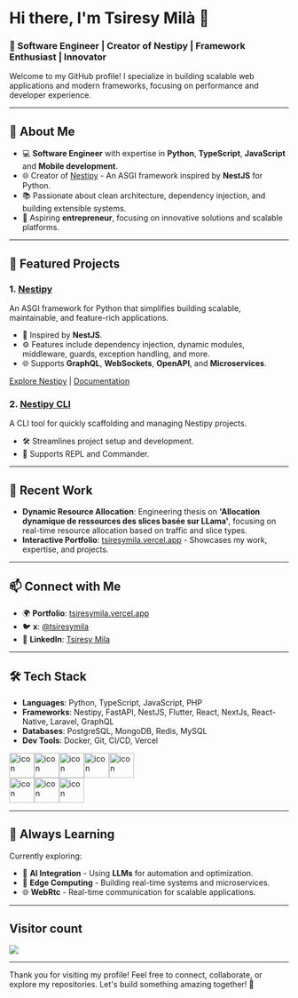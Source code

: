 # Hi there, I'm Tsiresy Milà 👋

### 🚀 Software Engineer | Creator of Nestipy | Framework Enthusiast | Innovator

Welcome to my GitHub profile! I specialize in building scalable web applications and modern frameworks, focusing on performance and developer experience. 

---

## 🔧 About Me
- 💻 **Software Engineer** with expertise in **Python**, **TypeScript**,  **JavaScript** and **Mobile development**.
- 🌐 Creator of [Nestipy](https://nestipy.vercel.app) - An ASGI framework inspired by **NestJS** for Python.
- 📚 Passionate about clean architecture, dependency injection, and building extensible systems.
- 🌟 Aspiring **entrepreneur**, focusing on innovative solutions and scalable platforms.

---

## 🌟 Featured Projects
### **1. [Nestipy](https://github.com/nestipy/nestipy)**
An ASGI framework for Python that simplifies building scalable, maintainable, and feature-rich applications.
- 🚀 Inspired by **NestJS**.
- ⚙️ Features include dependency injection, dynamic modules, middleware, guards, exception handling, and more.
- 🌐 Supports **GraphQL**, **WebSockets**, **OpenAPI**, and **Microservices**.

[Explore Nestipy](https://github.com/nestipy/nestipy) | [Documentation](https://nestipy.vercel.app)

### **2. [Nestipy CLI](https://github.com/nestipy/nestipy-cli)**
A CLI tool for quickly scaffolding and managing Nestipy projects.
- 🛠️ Streamlines project setup and development.
- 🔧 Supports REPL and Commander.

---

## 📖 Recent Work
- **Dynamic Resource Allocation**: Engineering thesis on **'Allocation dynamique de ressources des slices basée sur LLama'**, focusing on real-time resource allocation based on traffic and slice types.
- **Interactive Portfolio**: [tsiresymila.vercel.app](https://tsiresymila.vercel.app) - Showcases my work, expertise, and projects.

---

## 📫 Connect with Me
- 🌍 **Portfolio**: [tsiresymila.vercel.app](https://tsiresymila.vercel.app)
- 🐦 **x**: [@tsiresymila](https://x.com/tsiresymila)
- 💼 **LinkedIn**: [Tsiresy Mila](https://www.linkedin.com/in/tsiresymila/)

---

## 🛠️ Tech Stack
- **Languages**: Python, TypeScript, JavaScript, PHP
- **Frameworks**: Nestipy, FastAPI, NestJS, Flutter, React, NextJs, React-Native, Laravel, GraphQL
- **Databases**: PostgreSQL, MongoDB, Redis, MySQL
- **Dev Tools**: Docker, Git, CI/CD, Vercel

<div style="display: flex; align-items: flex-start;"><img src="https://techstack-generator.vercel.app/python-icon.svg" alt="icon" width="45" height="45" /><img src="https://techstack-generator.vercel.app/restapi-icon.svg" alt="icon" width="45" height="45" /><img src="https://techstack-generator.vercel.app/react-icon.svg" alt="icon" width="45" height="45" /><img src="https://techstack-generator.vercel.app/ts-icon.svg" alt="icon" width="45" height="45" /><img src="https://techstack-generator.vercel.app/js-icon.svg" alt="icon" width="45" height="45" /></div><div style="display: flex; align-items: flex-start;"><img src="https://techstack-generator.vercel.app/graphql-icon.svg" alt="icon" width="45" height="45" /><img src="https://techstack-generator.vercel.app/docker-icon.svg" alt="icon" width="45" height="45" /><img src="https://techstack-generator.vercel.app/mysql-icon.svg" alt="icon" width="45" height="45" /></div>

---

## 🌱 Always Learning
Currently exploring:
- 🧠 **AI Integration** - Using **LLMs** for automation and optimization.
- 📡 **Edge Computing** - Building real-time systems and microservices.
- 🌐 **WebRtc** - Real-time communication for scalable applications.

---
## Visitor count

<img src="https://profile-counter.glitch.me/tsiresymila1/count.svg" />

---

Thank you for visiting my profile! Feel free to connect, collaborate, or explore my repositories. Let's build something amazing together! 🚀


